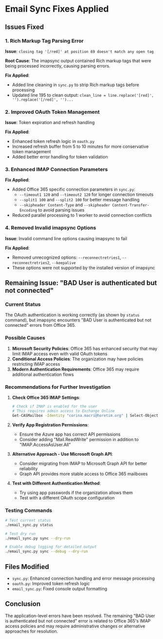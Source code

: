 # Email Sync Fixes Applied

## Issues Fixed

### 1. Rich Markup Tag Parsing Error
**Issue**: `closing tag '[/red]' at position 69 doesn't match any open tag`

**Root Cause**: The imapsync output contained Rich markup tags that were being processed incorrectly, causing parsing errors.

**Fix Applied**: 
- Added line cleaning in `sync.py` to strip Rich markup tags before processing
- Updated line 195 to clean output: `clean_line = line.replace('[red]', '').replace('[/red]', '')...`

### 2. Improved OAuth Token Management
**Issue**: Token expiration and refresh handling

**Fix Applied**:
- Enhanced token refresh logic in `oauth.py` 
- Increased refresh buffer from 5 to 10 minutes for more conservative token management
- Added better error handling for token validation

### 3. Enhanced IMAP Connection Parameters
**Fix Applied**:
- Added Office 365 specific connection parameters in `sync.py`:
  - `--timeout1 120` and `--timeout2 120` for longer connection timeouts
  - `--split1 100` and `--split2 100` for better message handling
  - `--skipheader Content-Type` and `--skipheader Content-Transfer-Encoding` to avoid parsing issues
- Reduced parallel processing to 1 worker to avoid connection conflicts

### 4. Removed Invalid imapsync Options
**Issue**: Invalid command line options causing imapsync to fail

**Fix Applied**:
- Removed unrecognized options: `--reconnectretries1`, `--reconnectretries2`, `--keepalive`
- These options were not supported by the installed version of imapsync

## Remaining Issue: "BAD User is authenticated but not connected"

### Current Status
The OAuth authentication is working correctly (as shown by `status` command), but imapsync encounters "BAD User is authenticated but not connected" errors from Office 365.

### Possible Causes
1. **Microsoft Security Policies**: Office 365 has enhanced security that may limit IMAP access even with valid OAuth tokens
2. **Conditional Access Policies**: The organization may have policies restricting IMAP access
3. **Modern Authentication Requirements**: Office 365 may require additional authentication flows

### Recommendations for Further Investigation

1. **Check Office 365 IMAP Settings**:
   ```bash
   # Check if IMAP is enabled for the user
   # This requires admin access to Exchange Online
   Get-CASMailbox -Identity "corina.macri@horetim.org" | Select-Object ImapEnabled
   ```

2. **Verify App Registration Permissions**:
   - Ensure the Azure app has correct API permissions
   - Consider adding "Mail.ReadWrite" permission in addition to "IMAP.AccessAsUser.All"

3. **Alternative Approach - Use Microsoft Graph API**:
   - Consider migrating from IMAP to Microsoft Graph API for better reliability
   - Graph API provides more stable access to Office 365 mailboxes

4. **Test with Different Authentication Method**:
   - Try using app passwords if the organization allows them
   - Test with a different OAuth scope configuration

### Testing Commands
```bash
# Test current status
./email_sync.py status

# Test dry run
./email_sync.py sync --dry-run

# Enable debug logging for detailed output
./email_sync.py sync --debug --dry-run
```

## Files Modified
- `sync.py`: Enhanced connection handling and error message processing
- `oauth.py`: Improved token refresh logic
- `email_sync.py`: Fixed console output formatting

## Conclusion
The application-level errors have been resolved. The remaining "BAD User is authenticated but not connected" error is related to Office 365's IMAP access policies and may require administrative changes or alternative approaches for resolution.
